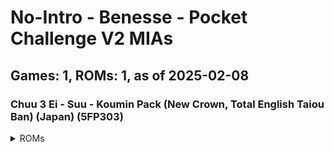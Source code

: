 # No-Intro - Benesse - Pocket Challenge V2 MIAs
## Games: 1, ROMs: 1, as of 2025-02-08
### Chuu 3 Ei - Suu - Koumin Pack (New Crown, Total English Taiou Ban) (Japan) (5FP303)
<details>
<summary>ROMs</summary>

- Chuu 3 Ei - Suu - Koumin Pack (New Crown, Total English Taiou Ban) (Japan) (5FP303).pc2, CRC: 1914e63e
</details>

